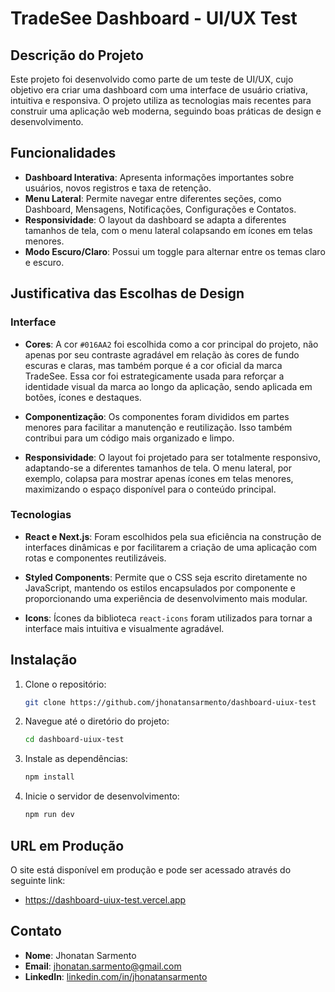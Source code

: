 # TradeSee Dashboard - UI/UX Test

## Descrição do Projeto

Este projeto foi desenvolvido como parte de um teste de UI/UX, cujo objetivo era criar uma dashboard com uma interface de usuário criativa, intuitiva e responsiva. O projeto utiliza as tecnologias mais recentes para construir uma aplicação web moderna, seguindo boas práticas de design e desenvolvimento.

## Funcionalidades

- **Dashboard Interativa**: Apresenta informações importantes sobre usuários, novos registros e taxa de retenção.
- **Menu Lateral**: Permite navegar entre diferentes seções, como Dashboard, Mensagens, Notificações, Configurações e Contatos.
- **Responsividade**: O layout da dashboard se adapta a diferentes tamanhos de tela, com o menu lateral colapsando em ícones em telas menores.
- **Modo Escuro/Claro**: Possui um toggle para alternar entre os temas claro e escuro.

## Justificativa das Escolhas de Design

### Interface

- **Cores**: A cor `#016AA2` foi escolhida como a cor principal do projeto, não apenas por seu contraste agradável em relação às cores de fundo escuras e claras, mas também porque é a cor oficial da marca TradeSee. Essa cor foi estrategicamente usada para reforçar a identidade visual da marca ao longo da aplicação, sendo aplicada em botões, ícones e destaques.

- **Componentização**: Os componentes foram divididos em partes menores para facilitar a manutenção e reutilização. Isso também contribui para um código mais organizado e limpo.

- **Responsividade**: O layout foi projetado para ser totalmente responsivo, adaptando-se a diferentes tamanhos de tela. O menu lateral, por exemplo, colapsa para mostrar apenas ícones em telas menores, maximizando o espaço disponível para o conteúdo principal.

### Tecnologias

- **React e Next.js**: Foram escolhidos pela sua eficiência na construção de interfaces dinâmicas e por facilitarem a criação de uma aplicação com rotas e componentes reutilizáveis.

- **Styled Components**: Permite que o CSS seja escrito diretamente no JavaScript, mantendo os estilos encapsulados por componente e proporcionando uma experiência de desenvolvimento mais modular.

- **Icons**: Ícones da biblioteca `react-icons` foram utilizados para tornar a interface mais intuitiva e visualmente agradável.

## Instalação

1. Clone o repositório:
   ```bash
   git clone https://github.com/jhonatansarmento/dashboard-uiux-test
   ```
2. Navegue até o diretório do projeto:
   ```bash
   cd dashboard-uiux-test
   ```
3. Instale as dependências:
   ```bash
   npm install
   ```
4. Inicie o servidor de desenvolvimento:
   ```bash
   npm run dev
   ```

## URL em Produção

O site está disponível em produção e pode ser acessado através do seguinte link:

- https://dashboard-uiux-test.vercel.app

## Contato

- **Nome**: Jhonatan Sarmento
- **Email**: [jhonatan.sarmento@gmail.com](mailto:jhonatan.sarmento@gmail.com)
- **LinkedIn**: [linkedin.com/in/jhonatansarmento](https://linkedin.com/in/jhonatansarmento)
